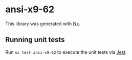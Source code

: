 # ansi-x9-62

This library was generated with [Nx](https://nx.dev).

## Running unit tests

Run `nx test ansi-x9-62` to execute the unit tests via [Jest](https://jestjs.io).
